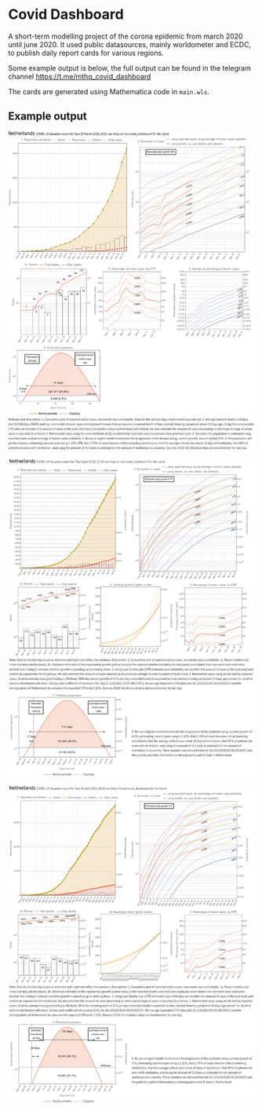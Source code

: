 # Covid Dashboard

A short-term modelling project of the corona epidemic from march 2020 until june 2020. It used public datasources, mainly worldometer and ECDC, to publish daily report cards for various regions. 

Some example output is below, the full output can be found in the telegram channel https://t.me/mthq_covid_dashboard

The cards are generated using Mathematica code in `main.wls`.

## Example output

![Netherlands March 22](https://github.com/mathijshenquet/CovidDashboard/blob/master/example/Netherlands-2020-03-22.png?raw=true)

![Netherlands April 9](https://github.com/mathijshenquet/CovidDashboard/blob/master/example/Netherlands-2020-04-09.png?raw=true)

![Netherlands April 25](https://github.com/mathijshenquet/CovidDashboard/blob/master/example/Netherlands-2020-04-25.png?raw=true)